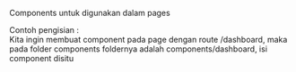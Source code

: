 Components untuk digunakan dalam pages

Contoh pengisian : <br>
Kita ingin membuat component pada page dengan route /dashboard, maka pada folder components foldernya adalah components/dashboard, isi component disitu